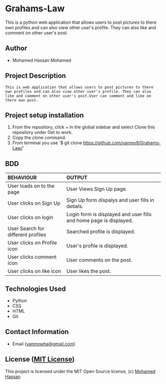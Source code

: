 # Grahams-Law

This is a python web application that allows users to post pictures to there own profiles and can also view other user's profile. They can also like and comment on other user's post. 

## Author 

*   Mohamed Hassan Mohamed

## Project Description

    This is web application that allows users to post pictures to there own profiles and can also view other user's profile. They can also like and comment on other user's post.User can comment and like on there own post.

## Project setup  installation

1.  From the repository, click + in the global sidebar and select Clone this repository under Get to work.
2.  Copy the clone command.
3.  From terminal you use
    '$ git clone <https://github.com/vanmo9/Grahams-Law/>'


## BDD  

| BEHAVIOUR | OUTPUT|
|:------------------|:-----------|
| User loads on to the page  |  User Views Sign Up page. |
| User clicks on Sign Up  | Sign Up form dispalys and user fills in detials. |
| User clicks on login  | Login form is displayed and user fills and home page is displayed.  | 
| User Search for different profiles | Searched profile is displayed. |
| User clicks on Profile icon  |  User's profile is displayed. |
| User clicks comment icon  |  User comments on the post. |
| User clicks on like icon  |  User likes the post. | 


## Technologies Used 

* Python
* CSS
* HTML
* Git  


## Contact Information  

* Email (vanmowha@gmail.com)


## License ([MIT License](  ))
This project is licensed under the MIT Open Source license, (c) [Mohamed Hassan]( )